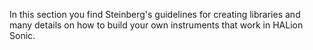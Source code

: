 In this section you find Steinberg's guidelines for creating libraries and many details on how to build your own instruments that work in HALion Sonic.